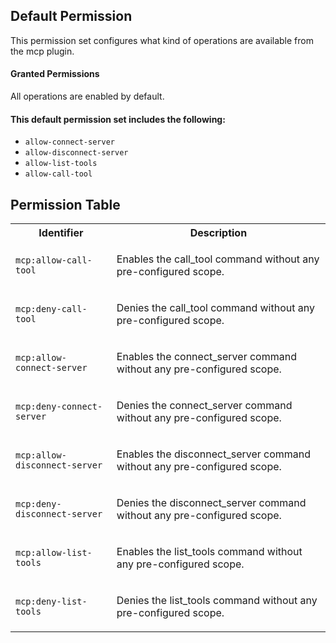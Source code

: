 ## Default Permission

This permission set configures what kind of
operations are available from the mcp plugin.

#### Granted Permissions

All operations are enabled by default.

#### This default permission set includes the following:

- `allow-connect-server`
- `allow-disconnect-server`
- `allow-list-tools`
- `allow-call-tool`

## Permission Table

<table>
<tr>
<th>Identifier</th>
<th>Description</th>
</tr>

<tr>
<td>

`mcp:allow-call-tool`

</td>
<td>

Enables the call_tool command without any pre-configured scope.

</td>
</tr>

<tr>
<td>

`mcp:deny-call-tool`

</td>
<td>

Denies the call_tool command without any pre-configured scope.

</td>
</tr>

<tr>
<td>

`mcp:allow-connect-server`

</td>
<td>

Enables the connect_server command without any pre-configured scope.

</td>
</tr>

<tr>
<td>

`mcp:deny-connect-server`

</td>
<td>

Denies the connect_server command without any pre-configured scope.

</td>
</tr>

<tr>
<td>

`mcp:allow-disconnect-server`

</td>
<td>

Enables the disconnect_server command without any pre-configured scope.

</td>
</tr>

<tr>
<td>

`mcp:deny-disconnect-server`

</td>
<td>

Denies the disconnect_server command without any pre-configured scope.

</td>
</tr>

<tr>
<td>

`mcp:allow-list-tools`

</td>
<td>

Enables the list_tools command without any pre-configured scope.

</td>
</tr>

<tr>
<td>

`mcp:deny-list-tools`

</td>
<td>

Denies the list_tools command without any pre-configured scope.

</td>
</tr>
</table>
